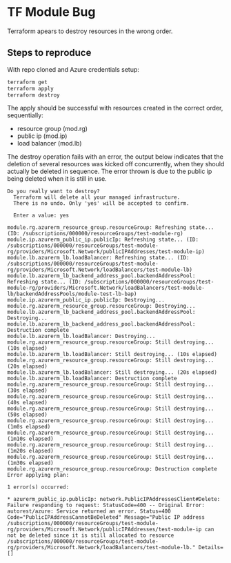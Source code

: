 # TF Module Bug

Terraform apears to destroy resources in the wrong order.

## Steps to reproduce

With repo cloned and Azure credentials setup:

```bash
terraform get
terraform apply
terraform destroy
```

The apply should be successful with resources created in the correct order, sequentially:

* resource group (mod.rg)
* public ip (mod.ip)
* load balancer (mod.lb)

The destroy operation fails with an error, the output below indicates that the
deletion of several resources was kicked off concurrently, when they should actually
be deleted in sequence. The error thrown is due to the public ip being deleted when
it is still in use.

```
Do you really want to destroy?
  Terraform will delete all your managed infrastructure.
  There is no undo. Only 'yes' will be accepted to confirm.

  Enter a value: yes

module.rg.azurerm_resource_group.resourceGroup: Refreshing state... (ID: /subscriptions/000000/resourceGroups/test-module-rg)
module.ip.azurerm_public_ip.publicIp: Refreshing state... (ID: /subscriptions/000000/resourceGroups/test-module-rg/providers/Microsoft.Network/publicIPAddresses/test-module-ip)
module.lb.azurerm_lb.loadBalancer: Refreshing state... (ID: /subscriptions/000000/resourceGroups/test-module-rg/providers/Microsoft.Network/loadBalancers/test-module-lb)
module.lb.azurerm_lb_backend_address_pool.backendAddressPool: Refreshing state... (ID: /subscriptions/000000/resourceGroups/test-module-rg/providers/Microsoft.Network/loadBalancers/test-module-lb/backendAddressPools/module-test-lb-bap)
module.ip.azurerm_public_ip.publicIp: Destroying...
module.rg.azurerm_resource_group.resourceGroup: Destroying...
module.lb.azurerm_lb_backend_address_pool.backendAddressPool: Destroying...
module.lb.azurerm_lb_backend_address_pool.backendAddressPool: Destruction complete
module.lb.azurerm_lb.loadBalancer: Destroying...
module.rg.azurerm_resource_group.resourceGroup: Still destroying... (10s elapsed)
module.lb.azurerm_lb.loadBalancer: Still destroying... (10s elapsed)
module.rg.azurerm_resource_group.resourceGroup: Still destroying... (20s elapsed)
module.lb.azurerm_lb.loadBalancer: Still destroying... (20s elapsed)
module.lb.azurerm_lb.loadBalancer: Destruction complete
module.rg.azurerm_resource_group.resourceGroup: Still destroying... (30s elapsed)
module.rg.azurerm_resource_group.resourceGroup: Still destroying... (40s elapsed)
module.rg.azurerm_resource_group.resourceGroup: Still destroying... (50s elapsed)
module.rg.azurerm_resource_group.resourceGroup: Still destroying... (1m0s elapsed)
module.rg.azurerm_resource_group.resourceGroup: Still destroying... (1m10s elapsed)
module.rg.azurerm_resource_group.resourceGroup: Still destroying... (1m20s elapsed)
module.rg.azurerm_resource_group.resourceGroup: Still destroying... (1m30s elapsed)
module.rg.azurerm_resource_group.resourceGroup: Destruction complete
Error applying plan:

1 error(s) occurred:

* azurerm_public_ip.publicIp: network.PublicIPAddressesClient#Delete: Failure responding to request: StatusCode=400 -- Original Error: autorest/azure: Service returned an error. Status=400 Code="PublicIPAddressCannotBeDeleted" Message="Public IP address /subscriptions/000000/resourceGroups/test-module-rg/providers/Microsoft.Network/publicIPAddresses/test-module-ip can not be deleted since it is still allocated to resource /subscriptions/000000/resourceGroups/test-module-rg/providers/Microsoft.Network/loadBalancers/test-module-lb." Details=[]
```

